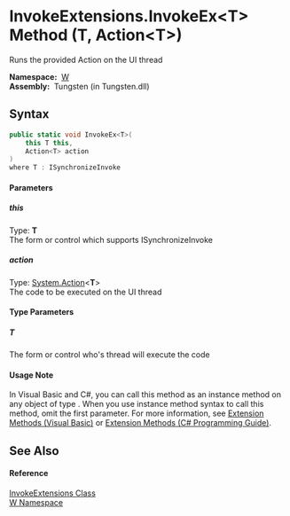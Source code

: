 InvokeExtensions.InvokeEx&lt;T> Method (T, Action&lt;T>)
========================================================
   Runs the provided Action on the UI thread

  **Namespace:**  [W][1]  
  **Assembly:**  Tungsten (in Tungsten.dll)

Syntax
------

```csharp
public static void InvokeEx<T>(
	this T this,
	Action<T> action
)
where T : ISynchronizeInvoke

```

#### Parameters

##### *this*
Type: **T**  
The form or control which supports ISynchronizeInvoke

##### *action*
Type: [System.Action][2]&lt;**T**>  
The code to be executed on the UI thread

#### Type Parameters

##### *T*
The form or control who's thread will execute the code

#### Usage Note
In Visual Basic and C#, you can call this method as an instance method on any object of type . When you use instance method syntax to call this method, omit the first parameter. For more information, see [Extension Methods (Visual Basic)][3] or [Extension Methods (C# Programming Guide)][4].

See Also
--------

#### Reference
[InvokeExtensions Class][5]  
[W Namespace][1]  

[1]: ../README.md
[2]: http://msdn.microsoft.com/en-us/library/018hxwa8
[3]: http://msdn.microsoft.com/en-us/library/bb384936.aspx
[4]: http://msdn.microsoft.com/en-us/library/bb383977.aspx
[5]: README.md